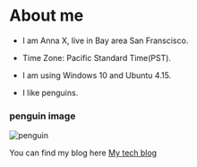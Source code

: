 About me
=========
* I am Anna X, live in Bay area San Franscisco.

* Time Zone: Pacific Standard Time(PST).

* I am using Windows 10 and Ubuntu 4.15.

* I like penguins.

### penguin image

![penguin](https://media.mnn.com/assets/images/2019/02/emperor-penguin-juvenile-adults-book.jpeg.653x0_q80_crop-smart.jpg)


You can find my blog here
[My tech blog](https://vmnet8.github.io/)
